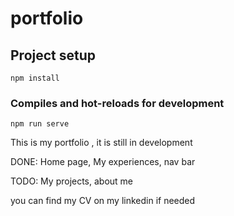 # portfolio

## Project setup
```
npm install
```

### Compiles and hot-reloads for development
```
npm run serve
```

This is my portfolio , it is still in development

  DONE: Home page, My experiences, nav bar
  
  TODO: My projects, about me
  
  you can find my CV on my linkedin if needed
